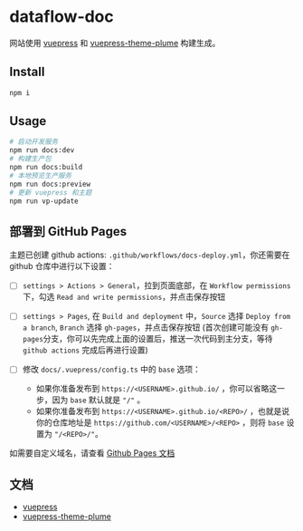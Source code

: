 # dataflow-doc

网站使用 [vuepress](https://vuepress.vuejs.org/) 和 [vuepress-theme-plume](https://github.com/pengzhanbo/vuepress-theme-plume) 构建生成。

## Install

```sh
npm i
```

## Usage

```sh
# 启动开发服务
npm run docs:dev
# 构建生产包
npm run docs:build
# 本地预览生产服务
npm run docs:preview
# 更新 vuepress 和主题
npm run vp-update
```

## 部署到 GitHub Pages

主题已创建 github actions: `.github/workflows/docs-deploy.yml`，你还需要在 github 仓库中进行以下设置：

- [ ] `settings > Actions > General`，拉到页面底部，在 `Workflow permissions` 下，勾选 `Read and write permissions`，并点击保存按钮

- [ ] `settings > Pages`, 在 `Build and deployment` 中，`Source` 选择 `Deploy from a branch`, `Branch` 选择 `gh-pages`，并点击保存按钮
  (首次创建可能没有 `gh-pages`分支，你可以先完成上面的设置后，推送一次代码到主分支，等待 `github actions` 完成后再进行设置)

- [ ] 修改 `docs/.vuepress/config.ts` 中的 `base` 选项：
  - 如果你准备发布到 `https://<USERNAME>.github.io/` ，你可以省略这一步，因为 `base` 默认就是 `"/"` 。
  - 如果你准备发布到 `https://<USERNAME>.github.io/<REPO>/` ，也就是说你的仓库地址是 `https://github.com/<USERNAME>/<REPO>` ，则将 `base` 设置为 `"/<REPO>/"`。

如需要自定义域名，请查看 [Github Pages 文档](https://docs.github.com/zh/pages/configuring-a-custom-domain-for-your-github-pages-site/about-custom-domains-and-github-pages)

## 文档

- [vuepress](https://vuepress.vuejs.org/)
- [vuepress-theme-plume](https://theme-plume.vuejs.press/)
